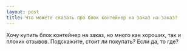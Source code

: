 ```yaml
---
layout: post 
title: Что можете сказать про блок контейнер на заказ на заказ? 
--- 
```

Хочу купить блок контейнер на заказ, но много как хороших, так и плохих отзывов. Подскажите, стоит ли покупать? Если да, то где?